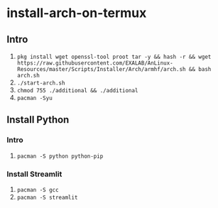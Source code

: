 # install-arch-on-termux
## Intro
1. `pkg install wget openssl-tool proot tar -y && hash -r && wget https://raw.githubusercontent.com/EXALAB/AnLinux-Resources/master/Scripts/Installer/Arch/armhf/arch.sh && bash arch.sh`
2. `./start-arch.sh`
3. `chmod 755 ./additional && ./additional`
4. `pacman -Syu`

## Install Python
### Intro
1. `pacman -S python python-pip`

### Install Streamlit
1. `pacman -S gcc`
2. `pacman -S streamlit`
